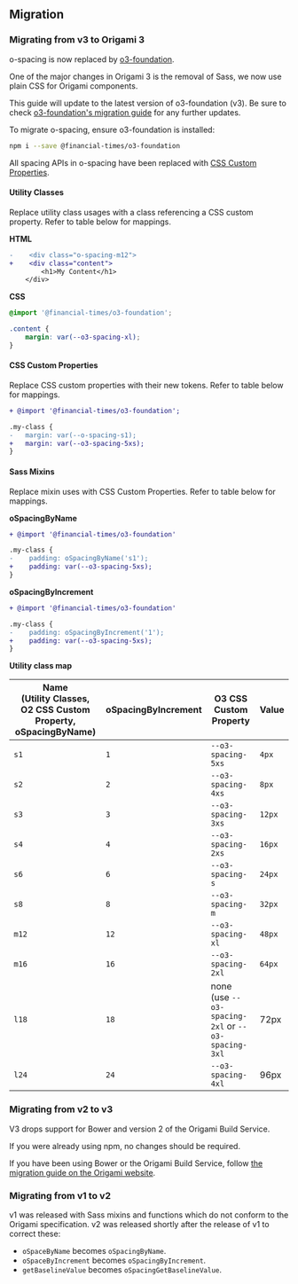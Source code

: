 ## Migration

### Migrating from v3 to Origami 3

o-spacing is now replaced by [o3-foundation](../o3-foundation/README.md).

One of the major changes in Origami 3 is the removal of Sass, we now use plain CSS for Origami components.

This guide will update to the latest version of o3-foundation (v3). Be sure to
check [o3-foundation's migration guide](../o3-foundation/MIGRATION.md) for any further updates.

To migrate o-spacing, ensure o3-foundation is installed:

```bash
npm i --save @financial-times/o3-foundation
```

All spacing APIs in o-spacing have been replaced
with [CSS Custom Properties](https://developer.mozilla.org/en-US/docs/Web/CSS/Using_CSS_custom_properties).

#### Utility Classes

Replace utility class usages with a class referencing a CSS custom property. Refer to table below for mappings.

**HTML**

```diff
-    <div class="o-spacing-m12">
+    <div class="content">
        <h1>My Content</h1>
    </div>
```

**CSS**

```css
@import '@financial-times/o3-foundation';

.content {
    margin: var(--o3-spacing-xl);
}
```

#### CSS Custom Properties

Replace CSS custom properties with their new tokens. Refer to table below for mappings.

```diff
+ @import '@financial-times/o3-foundation';

.my-class {
-   margin: var(--o-spacing-s1);
+   margin: var(--o3-spacing-5xs);
}
```

#### Sass Mixins

Replace mixin uses with CSS Custom Properties. Refer to table below for mappings.

**oSpacingByName**

```diff
+ @import '@financial-times/o3-foundation'

.my-class {
-    padding: oSpacingByName('s1');
+    padding: var(--o3-spacing-5xs); 
}
```

**oSpacingByIncrement**

```diff
+ @import '@financial-times/o3-foundation'

.my-class {
-    padding: oSpacingByIncrement('1');
+    padding: var(--o3-spacing-5xs); 
}
```

**Utility class map**

| Name <br/>(Utility Classes, O2 CSS Custom Property, oSpacingByName) | oSpacingByIncrement | O3 CSS Custom Property                             | Value  |
|---------------------------------------------------------------------|:--------------------|----------------------------------------------------|--------|
| `s1`                                                                | `1`                 | `--o3-spacing-5xs`                                 | `4px`  |
| `s2`                                                                | `2`                 | `--o3-spacing-4xs`                                 | `8px`  |
| `s3`                                                                | `3`                 | `--o3-spacing-3xs`                                 | `12px` |
| `s4`                                                                | `4`                 | `--o3-spacing-2xs`                                 | `16px` |
| `s6`                                                                | `6`                 | `--o3-spacing-s`                                   | `24px` |
| `s8`                                                                | `8`                 | `--o3-spacing-m`                                   | `32px` |
| `m12`                                                               | `12`                | `--o3-spacing-xl`                                  | `48px` |
| `m16`                                                               | `16`                | `--o3-spacing-2xl`                                 | `64px` |
| `l18`                                                               | `18`                | none (use `--o3-spacing-2xl` or `--o3-spacing-3xl` | 72px   |
| `l24`                                                               | `24`                | `--o3-spacing-4xl`                                 | 96px   |

### Migrating from v2 to v3

V3 drops support for Bower and version 2 of the Origami Build Service.

If you were already using npm, no changes should be required.

If you have been using Bower or the Origami Build Service,
follow [the migration guide on the Origami website](https://origami.ft.com/documentation/tutorials/bower-to-npm/).

### Migrating from v1 to v2

v1 was released with Sass mixins and functions which do not conform to the Origami specification. v2 was released
shortly after the release of v1 to correct these:

- `oSpaceByName` becomes `oSpacingByName`.
- `oSpaceByIncrement` becomes `oSpacingByIncrement`.
- `getBaselineValue` becomes `oSpacingGetBaselineValue`.
